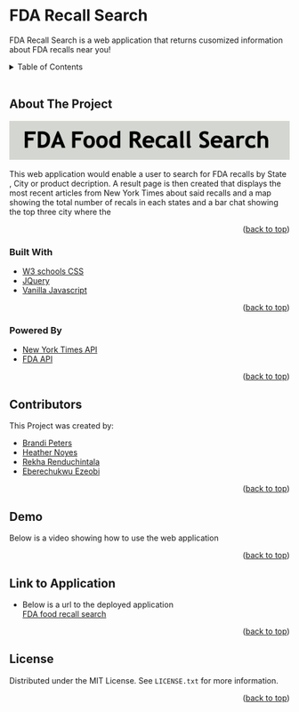 <!-- id to bring user back to the top of page -->
<div id="top"></div> 

# FDA Recall Search

FDA Recall Search is a web application that returns cusomized information about FDA recalls near you!

<!-- table of content for easy navigation -->
<details>
  <summary>Table of Contents</summary>
  <ol>
    <li>
      <a href="#about-the-project">About The Project</a>
      <ul>
        <li><a href="#built-with">Built With</a></li>
        <li><a href="#powered-by">Powered By</a></li>
      </ul>
    </li>
    <li><a href="#contributors">Contributors</a></li>
    <li><a href="#demo">Demo</a></li>
    <li><a href="#link-to-application">Link to Application</a></li>
    <li><a href="#license">License</a></li>
  </ol>
</details>
<br>

<!-- about the preject -->
## About The Project

![Product Name Screen Shot](./assets/images/readme-images/title-image.png)

This web application would enable a user to search for FDA recalls by State , City or product decription. A result page is then created that displays the most recent articles from New York Times about said recalls and a map showing the total number of recals in each states and a bar chat showing the top three city where the 


<p align="right">(<a href="#top">back to top</a>)</p>

### Built With

* [W3 schools CSS](https://www.w3schools.com/css/)
* [JQuery](https://jquery.com)
* [Vanilla Javascript](http://vanilla-js.com/)

<p align="right">(<a href="#top">back to top</a>)</p>

### Powered By

* [New York Times API](https://developer.nytimes.com/apis)
* [FDA API](https://www.fda.gov/safety/recalls-market-withdrawals-safety-alerts)

<p align="right">(<a href="#top">back to top</a>)</p>

<!-- Contributors -->
## Contributors
This Project was created by:
* [Brandi Peters](https://github.com/bnicp)
* [Heather Noyes](https://github.com/heatherknoyes)
* [Rekha Renduchintala](https://github.com/rekhawb)
* [Eberechukwu Ezeobi](https://github.com/ebere-code)

<p align="right">(<a href="#top">back to top</a>)</p>

<!-- Demo and how to use -->
## Demo
Below is a video showing how to use the web application 

<p align="right">(<a href="#top">back to top</a>)</p>

<!-- link to deployed application -->
## Link to Application
* Below is a url to the deployed application <br>
[FDA food recall search](https://bnicp.github.io/recall-near-me/) 

<p align="right">(<a href="#top">back to top</a>)</p>

<!-- License -->
## License

Distributed under the MIT License. See `LICENSE.txt` for more information.

<p align="right">(<a href="#top">back to top</a>)</p>
